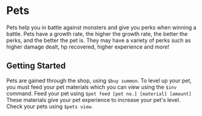 # Pets
Pets help you in battle against monsters and give you perks when winning a battle. 
Pets have a growth rate, the higher the growth rate, the better the perks, and the better the pet is. 
They may have a variety of perks such as higher damage dealt, hp recovered, higher experience and more!

## Getting Started
Pets are gained through the shop, using `$buy summon`. To level up your pet, you must feed your pet materials which you can view using the `$inv` command. Feed your pet using `$pet feed [pet no.] [material] [amount]`
These materials give your pet experience to increase your pet's level.
Check your pets using `$pets view`.